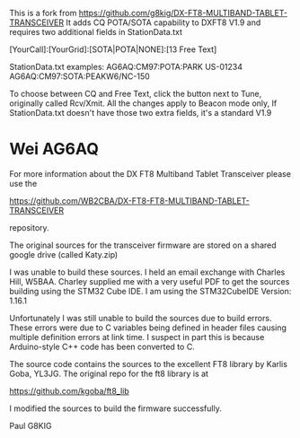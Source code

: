 This is a fork from https://github.com/g8kig/DX-FT8-MULTIBAND-TABLET-TRANSCEIVER
It adds CQ POTA/SOTA capability to DXFT8 V1.9 and requires two additional fields in StationData.txt

[YourCall]:[YourGrid]:[SOTA|POTA|NONE]:[13 Free Text]

StationData.txt examples:
AG6AQ:CM97:POTA:PARK US-01234
AG6AQ:CM97:SOTA:PEAKW6/NC-150
 
To choose between CQ and Free Text, click the button next to Tune, originally called Rcv/Xmit.
All the changes apply to Beacon mode only, If StationData.txt doesn't have those two extra fields, it's a standard V1.9

Wei AG6AQ
======================================================
For more information about the DX FT8 Multiband Tablet Transceiver please use the

https://github.com/WB2CBA/DX-FT8-FT8-MULTIBAND-TABLET-TRANSCEIVER

repository.

The original sources for the transceiver firmware are stored on a shared google drive (called Katy.zip)

I was unable to build these sources. 
I held an email exchange with Charles Hill, W5BAA. 
Charley supplied me with a very useful PDF to get the sources building using the STM32 Cube IDE. 
I am using the STM32CubeIDE Version: 1.16.1

Unfortunately I was still unable to build the sources due to build errors.
These errors were due to C variables being defined in header files causing multiple definition errors at link time.
I suspect in part this is because Arduino-style C++ code has been converted to C.

The source code contains the sources to the excellent FT8 library by Karlis Goba, YL3JG.
The original repo for the ft8 library is at

https://github.com/kgoba/ft8_lib

I modified the sources to build the firmware successfully.

Paul G8KIG
